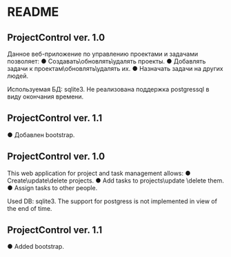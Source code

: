 # README

ProjectControl ver. 1.0
------------------
Данное веб-приложение по управлению проектами и задачами позволяет:
● Cоздавать\обновлять\удалять проекты.
● Добавлять задачи к проектам\обновлять\удалять их.
● Назначать задачи на других людей.

Используемая БД: sqlite3. Не реализована поддержка postgressql в виду окончания времени.

ProjectControl ver. 1.1
------------------
● Добавлен bootstrap.



ProjectControl ver. 1.0
------------------
This web application for project and task management allows:
● Create\update\delete projects.
● Add tasks to projects\update \delete them.
● Assign tasks to other people.

Used DB: sqlite3. The support for postgress is not implemented in view of the end of time.

ProjectControl ver. 1.1
------------------
● Added bootstrap.


